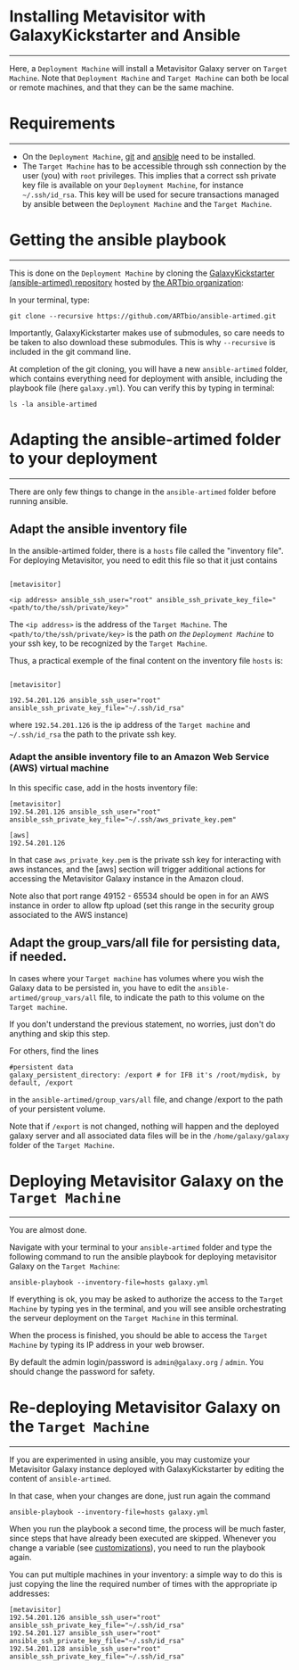 # Installing Metavisitor with GalaxyKickstarter and Ansible
----
Here, a `Deployment Machine` will install a Metavisitor Galaxy server on `Target Machine`. Note that `Deployment Machine` and `Target Machine` can both be local or remote machines, and that they can be the same machine.

# Requirements
----

- On the `Deployment Machine`, [git](https://git-scm.com/downloads) and [ansible](https://docs.ansible.com/ansible/intro_installation.html) need to be installed.
- The `Target Machine` has to be accessible through ssh connection by the user (you) with `root` privileges. This implies that a correct ssh private key file is available on your `Deployment Machine`, for instance `~/.ssh/id_rsa`. This key will be used for secure transactions managed by ansible between the `Deployment Machine` and the `Target Machine`.

# Getting the ansible playbook
----
This is done on the `Deployment Machine` by cloning the [GalaxyKickstarter (ansible-artimed) repository](https://github.com/ARTbio/ansible-artimed.git) hosted by [the ARTbio organization](https://github.com/ARTbio):

In your terminal, type:
```
git clone --recursive https://github.com/ARTbio/ansible-artimed.git
```
[//]: # (TODO: Once we do releases, we include the submodules and hence users can just download the playbook without git)

Importantly, GalaxyKickstarter makes use of submodules, so care
needs to be taken to also download these submodules. This is why `--recursive` is included in the git command line.

At completion of the git cloning, you will have a new `ansible-artimed` folder, which contains everything need for deployment with ansible, including the playbook file (here `galaxy.yml`). You can verify this by typing in terminal:

`ls -la ansible-artimed`

# Adapting the ansible-artimed folder to your deployment
----

There are only few things to change in the `ansible-artimed` folder before running ansible.

## Adapt the ansible inventory file

In the ansible-artimed folder, there is a `hosts` file called the "inventory file".
For deploying Metavisitor, you need to edit this file so that it just contains

```

[metavisitor]

<ip address> ansible_ssh_user="root" ansible_ssh_private_key_file="<path/to/the/ssh/private/key>"

```

The `<ip address>` is the address of the `Target Machine`. The `<path/to/the/ssh/private/key>` is the path *on the `Deployment Machine`* to your ssh key, to be recognized by the `Target Machine`.

Thus, a practical exemple of the final content on the inventory file `hosts` is:

```

[metavisitor]

192.54.201.126 ansible_ssh_user="root" ansible_ssh_private_key_file="~/.ssh/id_rsa"

```

where `192.54.201.126` is the ip address of the `Target machine` and `~/.ssh/id_rsa` the path to the private ssh key.

### Adapt the ansible inventory file to an Amazon Web Service (AWS) virtual machine
In this specific case, add in the hosts inventory file:

```
[metavisitor]
192.54.201.126 ansible_ssh_user="root" ansible_ssh_private_key_file="~/.ssh/aws_private_key.pem"

[aws]
192.54.201.126
```
In that case `aws_private_key.pem` is the private ssh key for interacting with aws instances, and the [aws] section will trigger additional actions for accessing the Metavisitor Galaxy instance in the Amazon cloud.

Note also that port range 49152 - 65534 should be open in for an AWS instance in order to allow ftp upload (set this range in the security group associated to the AWS instance)


## Adapt the group_vars/all file for persisting data, if needed.

In cases where your `Target machine` has volumes where you wish the Galaxy data to be persisted in, you have to edit the `ansible-artimed/group_vars/all` file, to indicate the path to this volume on the `Target machine`.

If you don't understand the previous statement, no worries, just don't do anything and skip this step.

For others, find the lines

```
#persistent data
galaxy_persistent_directory: /export # for IFB it's /root/mydisk, by default, /export
```

in the `ansible-artimed/group_vars/all` file, and change /export to the path of your persistent volume.

Note that if `/export` is not changed, nothing will happen and the deployed galaxy server and all associated data files will be in the `/home/galaxy/galaxy` folder of the `Target Machine`.

# Deploying Metavisitor Galaxy on the `Target Machine`
----

You are almost done.

Navigate with your terminal to your `ansible-artimed` folder and type the following command to run the ansible playbook for deploying metavisitor Galaxy on the `Target Machine`:

```
ansible-playbook --inventory-file=hosts galaxy.yml
```


If everything is ok, you may be asked to authorize the access to the `Target Machine` by typing yes in the terminal, and you will see ansible orchestrating the serveur deployment on the `Target Machine` in this terminal.

When the process is finished, you should be able to access the `Target Machine` by typing its IP address in your web browser.

By default the admin login/password is `admin@galaxy.org` / `admin`. You should change the password for safety.

# Re-deploying Metavisitor Galaxy on the `Target Machine`
----
If you are experimented in using ansible, you may customize your Metavisitor Galaxy instance deployed with GalaxyKickstarter by editing the content of `ansible-artimed`.

In that case, when your changes are done, just run again the command

```
ansible-playbook --inventory-file=hosts galaxy.yml
```
When you run the playbook a second time, the process will be much faster, since steps that have already been executed are skipped.
Whenever you change a variable (see [customizations](customizations.md)), you need to run the playbook again.


You can put multiple machines in your inventory: a simple way to do this is just copying the line the required number of times with the appropriate ip addresses:

```
[metavisitor]
192.54.201.126 ansible_ssh_user="root" ansible_ssh_private_key_file="~/.ssh/id_rsa"
192.54.201.127 ansible_ssh_user="root" ansible_ssh_private_key_file="~/.ssh/id_rsa"
192.54.201.128 ansible_ssh_user="root" ansible_ssh_private_key_file="~/.ssh/id_rsa"

```


